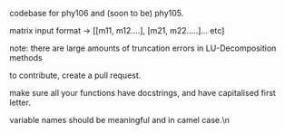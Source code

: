 codebase for phy106 and (soon to be) phy105.

matrix input format -> [[m11, m12....], [m21, m22.....]... etc]

note: there are large amounts of truncation errors in LU-Decomposition methods



to contribute, create a pull request.

make sure all your functions have docstrings, and have capitalised first letter.

variable names should be meaningful and in camel case.\n